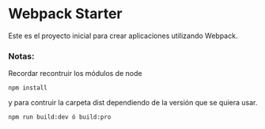 # Webpack Starter

Este es el proyecto inicial para crear aplicaciones utilizando Webpack.

### Notas:
Recordar recontruir los módulos de node
```
npm install
```

y para contruir la carpeta dist dependiendo de la versión que se quiera usar. 
```
npm run build:dev ó build:pro 
```
